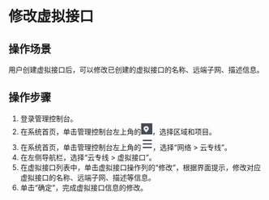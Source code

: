 # 修改虚拟接口<a name="dc_04_0401"></a>

## 操作场景<a name="section37143599"></a>

用户创建虚拟接口后，可以修改已创建的虚拟接口的名称、远端子网、描述信息。

## 操作步骤<a name="section65856935"></a>

1.  登录管理控制台。
2.  在系统首页，单击管理控制台左上角的![](figures/zh-cn_image_0262075522.png)，选择区域和项目。
3.  在系统首页，单击管理控制台左上角的![](figures/zh-cn_image_0262075523.png)，选择“网络 \> 云专线”。
4.  在左侧导航栏，选择“云专线 \> 虚拟接口”。
5.  在虚拟接口列表中，单击虚拟接口操作列的“修改”，根据界面提示，修改对应虚拟接口的名称、远端子网、描述等信息。
6.  单击“确定”，完成虚拟接口信息的修改。

